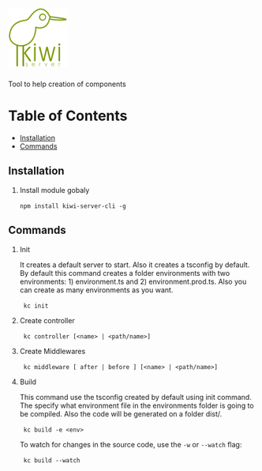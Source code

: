 
# <img src="kiwi.png" width="120" alt="logo">
Tool to help creation of components

# Table of Contents
* [Installation](#installation)
* [Commands](#commands)
  
## Installation
1. Install module gobaly
    
    ` npm install kiwi-server-cli -g `

## Commands
1. Init

    It creates a default server to start. Also it creates a tsconfig by default.
    By default this command creates a folder environments with two environments: 1) environment.ts and 2) environment.prod.ts. Also you can create as many environments as you want.
    
    ` kc init`

2. Create controller
    
    ` kc controller [<name> | <path/name>]`

3. Create Middlewares
    
    ` kc middleware [ after | before ] [<name> | <path/name>]`

4. Build 

    This command use the tsconfig created by default using init command.
    The <env> specify what environment file in the environments folder is going to be compiled.
    Also the code will be generated on a folder dist/<env>.

    ` kc build -e <env>`

    To watch for changes in the source code, use the `-w` or `--watch` flag:

    ` kc build --watch`
    
